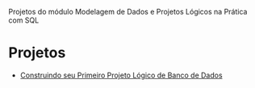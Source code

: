 Projetos do módulo Modelagem de Dados e Projetos Lógicos na Prática com SQL

# Projetos
- [Construindo seu Primeiro Projeto Lógico de Banco de Dados](<./Construindo seu Primeiro Projeto Lógico de Banco de Dados/>)
